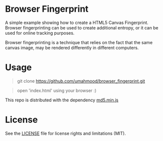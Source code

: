 # Browser Fingerprint

A simple example showing how to create a HTML5 Canvas Fingerprint. Browser 
fingerprinting can be used to create additional entropy, or it can be used for 
online tracking purposes.

Browser fingerprinting is a technique that relies on the fact that the same canvas 
image, may be rendered differently in different computers. 

# Usage

> git clone https://github.com/umahmood/browser_fingerprint.git

> open 'index.html' using your browser :)

This repo is distributed with the dependency [md5.min.js](https://github.com/blueimp/JavaScript-MD5)

# License

See the [LICENSE](LICENSE.md) file for license rights and limitations (MIT).
